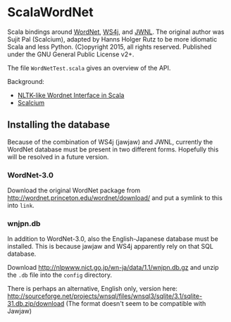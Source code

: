 # ScalaWordNet

Scala bindings around [WordNet](http://wordnet.princeton.edu), [WS4j](https://github.com/Sciss/ws4j),
and [JWNL](http://jwordnet.sourceforge.net/).
The original author was Sujit Pal (Scalcium), adapted by Hanns Holger Rutz
to be more idiomatic Scala and less Python. (C)opyright 2015,
all rights reserved. Published under the GNU General Public License v2+.

The file `WordNetTest.scala` gives an overview of the API.

Background:

- [NLTK-like Wordnet Interface in Scala](http://sujitpal.blogspot.co.at/2014/04/nltk-like-wordnet-interface-in-scala.html)
- [Scalcium](https://github.com/sujitpal/scalcium)

## Installing the database

Because of the combination of WS4j (jawjaw) and JWNL, currently the WordNet database must 
be present in two different forms. Hopefully this will be resolved in a future version.

### WordNet-3.0

Download the original WordNet package from http://wordnet.princeton.edu/wordnet/download/ and 
put a symlink to this into `link`.

### wnjpn.db

In addition to WordNet-3.0, also the English-Japanese database must be installed. This
is because jawjaw and WS4j apparently rely on that SQL database.

Download http://nlpwww.nict.go.jp/wn-ja/data/1.1/wnjpn.db.gz
and unzip the `.db` file into the `config` directory.

There is perhaps an alternative, English only, version here:
http://sourceforge.net/projects/wnsql/files/wnsql3/sqlite/3.1/sqlite-31.db.zip/download
(The format doesn't seem to be compatible with Jawjaw)
